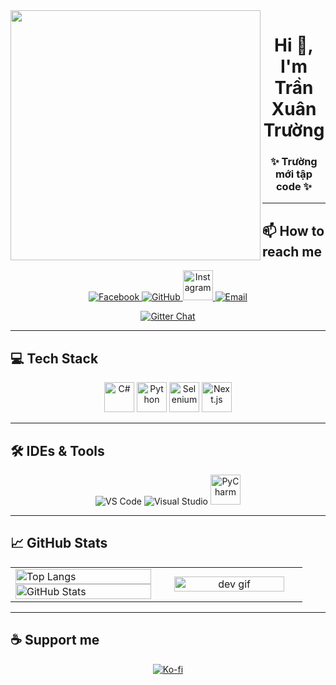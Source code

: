 <img align="left" width="400" src="https://i.giphy.com/media/e5EcjjJx3dCFi/giphy.webp">

<h1 align="center">Hi 👋, I'm Trần Xuân Trường</h1>
<h3 align="center">✨ Trường mới tập code ✨</h3>

---

## 📫 How to reach me

<p align="center">
  <a href="https://www.facebook.com/xuantruong.war.clone.code/" target="_blank">
    <img src="https://img.icons8.com/fluent/48/000000/facebook-new.png" alt="Facebook"/>
  </a> 
  <a href="https://github.com/XTSoft2004" target="_blank">
    <img src="https://img.icons8.com/fluent/48/000000/github.png" alt="GitHub"/>
  </a> 
  <a href="https://www.instagram.com/xuantruongcoder1/" target="_blank">
    <img src="https://img.icons8.com/?size=256&id=Xy10Jcu1L2Su&format=png" width="48" height="48" alt="Instagram"/>
  </a> 
  <a href="mailto:XTSoft2004@gmail.com" target="_blank">
    <img src="https://img.icons8.com/fluent/48/000000/mailing.png" alt="Email"/>
  </a>
</p>

<p align="center">
  <a href="https://gitter.im/XTSoft2004/Github-Profile-Tutorial?utm_source=badge&utm_medium=badge&utm_campaign=pr-badge&utm_content=badge" target="_blank">
    <img src="https://badges.gitter.im/XTSoft2004/Github-Profile-Tutorial.svg" alt="Gitter Chat" />
  </a>
</p>

---

## 💻 Tech Stack

<p align="center">
  <img src="https://static-00.iconduck.com/assets.00/c-sharp-c-icon-1822x2048-wuf3ijab.png" width="48" height="48" alt="C#"/>
  <img src="https://cdn3.iconfinder.com/data/icons/logos-and-brands-adobe/512/267_Python-512.png" width="48" height="48" alt="Python"/>
  <img src="https://raw.githubusercontent.com/detain/svg-logos/780f25886640cef088af994181646db2f6b1a3f8/svg/selenium-logo.svg" width="48" height="48" alt="Selenium"/>
  <img src="https://www.drupal.org/files/project-images/nextjs-icon-dark-background.png" width="48" height="48" alt="Next.js"/>
</p>

---

## 🛠️ IDEs & Tools

<p align="center">
  <img src="https://img.icons8.com/color/48/000000/visual-studio-code-2019.png" alt="VS Code"/>
  <img src="https://img.icons8.com/color/48/null/visual-studio--v2.png" alt="Visual Studio"/>
  <img src="https://resources.jetbrains.com/storage/products/pycharm/img/meta/pycharm_logo_300x300.png" width="48" height="48" alt="PyCharm"/>
</p>

---

## 📈 GitHub Stats

<table style="width:100%;">
  <tr>
    <td width="50%">
      <img src="https://github-readme-stats.vercel.app/api/top-langs/?username=XTSoft2004&bg_color=FFFFFF00&text_color=179fa3&layout=compact&hide=CSS&langs_count=10&custom_title=Top language used" alt="Top Langs" width="100%"/>
      <img src="https://github-readme-stats.vercel.app/api?username=XTSoft2004&bg_color=FFFFFF00&text_color=179fa3&show_icons=true&count_private=true&include_all_commits=true&custom_title=Github Activity" alt="GitHub Stats" width="100%"/>
    </td>
    <td width="50%" align="center">
      <img src="https://i.giphy.com/media/scZPhLqaVOM1qG4lT9/giphy.webp" alt="dev gif" width="90%"/>
    </td>
  </tr>
</table>

---

## ☕ Support me

<p align="center">
  <a href="https://ko-fi.com/C1C3PW7IM" target="_blank">
    <img src="https://ko-fi.com/img/githubbutton_sm.svg" alt="Ko-fi"/>
  </a>
</p>
